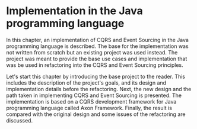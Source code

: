 # Implementation in the Java programming language

In this chapter, an implementation of CQRS and Event Sourcing in the Java programming language is  described. The base for the implementation was not written from scratch but an existing project was used instead. The project was meant to provide the base use cases and implementation that was be used in refactoring into the CQRS and Event Sourcing principles.

Let's start this chapter by introducing the base project to the reader. This includes the description of the project's goals, and its design and implementation details before the refactoring. Next, the new design and the path taken in implementing CQRS and Event Sourcing is presented. The implementation is based on a CQRS development framework for Java programming language called Axon Framework. Finally, the result is compared with the original design and some issues of the refactoring are discussed.

